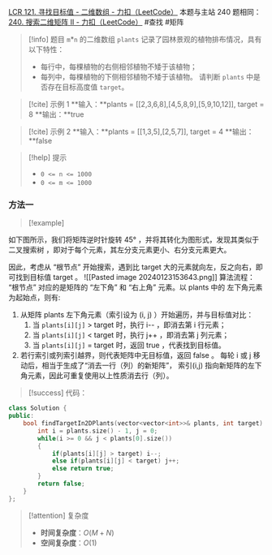 [LCR 121. 寻找目标值 - 二维数组 - 力扣（LeetCode）](https://leetcode.cn/problems/er-wei-shu-zu-zhong-de-cha-zhao-lcof/description/)
本题与主站 240 题相同：[240. 搜索二维矩阵 II - 力扣（LeetCode）](https://leetcode.cn/problems/search-a-2d-matrix-ii/description/)
#查找 #矩阵 
> [!info] 题目
> `m`*`n` 的二维数组 `plants` 记录了园林景观的植物排布情况，具有以下特性：
> - 每行中，每棵植物的右侧相邻植物不矮于该植物；
> - 每列中，每棵植物的下侧相邻植物不矮于该植物。
请判断 `plants` 中是否存在目标高度值 `target`。

> [!cite] 示例 1
> **输入：**plants = [[2,3,6,8],[4,5,8,9],[5,9,10,12]], target = 8
**输出：**true

> [!cite] 示例 2
> **输入：**plants = [[1,3,5],[2,5,7]], target = 4
**输出：**false

> [!help] 提示
> - `0 <= n <= 1000`
> - `0 <= m <= 1000`
### 方法一
> [!example] 

如下图所示，我们将矩阵逆时针旋转 45° ，并将其转化为图形式，发现其类似于 二叉搜索树 ，即对于每个元素，其左分支元素更小、右分支元素更大。

因此，考虑从 “根节点” 开始搜索，遇到比 target 大的元素就向左，反之向右，即可找到目标值 target 。
![[Pasted image 20240123153643.png]]
算法流程：
“根节点” 对应的是矩阵的 “左下角” 和 “右上角” 元素。以 plants 中的 左下角元素 为起始点，则有:
1. 从矩阵 plants 左下角元素（索引设为 (i, j) ）开始遍历，并与目标值对比：
	1. 当 `plants[i][j]` > target 时，执行 i-- ，即消去第 i 行元素；
	2. 当 `plants[i][j]` < target 时，执行 j++ ，即消去第 j 列元素；
	3. 当 `plants[i][j]` = target 时，返回 true ，代表找到目标值。
2. 若行索引或列索引越界，则代表矩阵中无目标值，返回 false 。
每轮 i 或 j 移动后，相当于生成了“消去一行（列）的新矩阵”， 索引(i,j) 指向新矩阵的左下角元素，因此可重复使用以上性质消去行（列）。

> [!success] 代码：
```cpp
class Solution {
public:
    bool findTargetIn2DPlants(vector<vector<int>>& plants, int target) {
        int i = plants.size() - 1, j = 0;
        while(i >= 0 && j < plants[0].size())
        {
            if(plants[i][j] > target) i--;
            else if(plants[i][j] < target) j++;
            else return true;
        }
        return false;
    }
};
```
> [!attention] 复杂度
> - **时间复杂度**：$O(M+N)$
> - **空间复杂度**：$O(1)$

